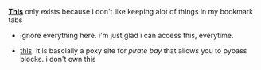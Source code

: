 **[This](https://kojokwakye.github.io/luke23-34/)** only exists because i don't like keeping alot of things in my bookmark tabs

- ignore everything here. i'm just glad i can access this, everytime.

- [this](https://proxybay.github.io/). it is bascially a poxy site for *pirate bay* that allows you to pybass blocks. i don't own this





